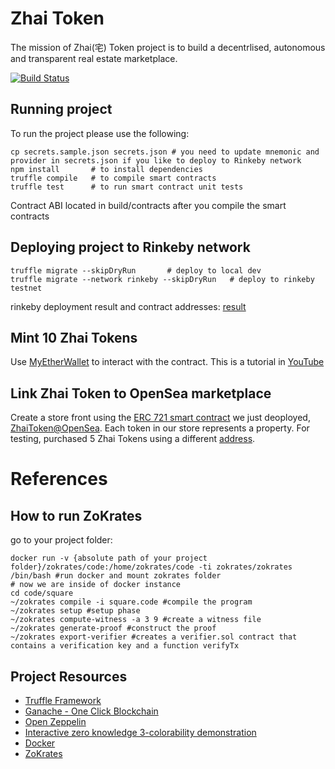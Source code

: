 # Zhai Token

The mission of Zhai(宅) Token project is to build a decentrlised, autonomous and transparent real estate marketplace.

[![Build Status](https://travis-ci.org/andrewdong14/zhai-token.svg?branch=master)](https://travis-ci.org/andrewdong14/zhai-token)
## Running project

To run the project please use the following:
```shell script
cp secrets.sample.json secrets.json # you need to update mnemonic and provider in secrets.json if you like to deploy to Rinkeby network
npm install       # to install dependencies
truffle compile   # to compile smart contracts
truffle test      # to run smart contract unit tests
```
Contract ABI located in build/contracts after you compile the smart contracts

## Deploying project to Rinkeby network

```shell script
truffle migrate --skipDryRun       # deploy to local dev
truffle migrate --network rinkeby --skipDryRun   # deploy to rinkeby testnet
```
rinkeby deployment result and contract addresses: [result](./deployment/contract-address-at-rinkeby-testnet.txt)

## Mint 10 Zhai Tokens
Use [MyEtherWallet](https://vintage.myetherwallet.com/#contracts) to interact with the contract.
This is a tutorial in [YouTube](https://youtu.be/8MChn-NJJB0)

## Link Zhai Token to OpenSea marketplace
Create a store front using the [ERC 721 smart contract](https://rinkeby.etherscan.io/address/0xA8e9d8621348D3681bAca8D586DeDf2D5be825D6) we just deoployed, [ZhaiToken@OpenSea](https://rinkeby.opensea.io/assets/zhai-token). Each token in our store represents a property.
For testing, purchased 5 Zhai Tokens using a different [address](https://rinkeby.etherscan.io/address/0x35efA7af9432E8A878e1742c08ac50A2eC4E75ED).


# References
## How to run ZoKrates

go to your project folder:
```shell script
docker run -v {absolute path of your project folder}/zokrates/code:/home/zokrates/code -ti zokrates/zokrates /bin/bash #run docker and mount zokrates folder
# now we are inside of docker instance
cd code/square
~/zokrates compile -i square.code #compile the program
~/zokrates setup #setup phase
~/zokrates compute-witness -a 3 9 #create a witness file
~/zokrates generate-proof #construct the proof
~/zokrates export-verifier #creates a verifier.sol contract that contains a verification key and a function verifyTx
```

## Project Resources

* [Truffle Framework](https://truffleframework.com/)
* [Ganache - One Click Blockchain](https://truffleframework.com/ganache)
* [Open Zeppelin ](https://openzeppelin.org/)
* [Interactive zero knowledge 3-colorability demonstration](http://web.mit.edu/~ezyang/Public/graph/svg.html)
* [Docker](https://docs.docker.com/install/)
* [ZoKrates](https://github.com/Zokrates/ZoKrates)
